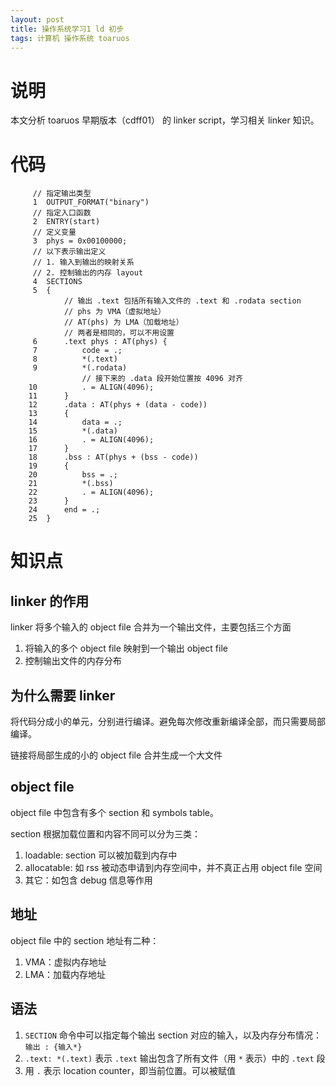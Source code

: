 ```yaml
---
layout: post
title: 操作系统学习1 ld 初步
tags: 计算机 操作系统 toaruos
---
```


# 说明

本文分析 toaruos 早期版本（cdff01） 的 linker script，学习相关 linker 知识。

# 代码

```ld
	 // 指定输出类型
     1	OUTPUT_FORMAT("binary")
	 // 指定入口函数
     2	ENTRY(start)
	 // 定义变量
     3	phys = 0x00100000;
	 // 以下表示输出定义
	 // 1. 输入到输出的映射关系
	 // 2. 控制输出的内存 layout
     4	SECTIONS
     5	{
     		// 输出 .text 包括所有输入文件的 .text 和 .rodata section
			// phs 为 VMA（虚拟地址）
			// AT(phs) 为 LMA（加载地址）
			// 两者是相同的，可以不用设置
     6		.text phys : AT(phys) {
     7			code = .;
     8			*(.text)
     9			*(.rodata)
		        // 接下来的 .data 段开始位置按 4096 对齐
    10			. = ALIGN(4096);
    11		}
    12		.data : AT(phys + (data - code))
    13		{
    14			data = .;
    15			*(.data)
    16			. = ALIGN(4096);
    17		}
    18		.bss : AT(phys + (bss - code))
    19		{
    20			bss = .;
    21			*(.bss)
    22			. = ALIGN(4096);
    23		}
    24		end = .;
    25	}
```

# 知识点

## linker 的作用

linker 将多个输入的 object file 合并为一个输出文件，主要包括三个方面

1. 将输入的多个 object file 映射到一个输出 object file
2. 控制输出文件的内存分布

## 为什么需要 linker

将代码分成小的单元，分别进行编译。避免每次修改重新编译全部，而只需要局部编译。

链接将局部生成的小的 object file 合并生成一个大文件

## object file

object file 中包含有多个 section 和 symbols table。

section 根据加载位置和内容不同可以分为三类：

1. loadable: section 可以被加载到内存中
2. allocatable: 如 rss 被动态申请到内存空间中，并不真正占用 object file 空间
3. 其它：如包含 debug 信息等作用

## 地址

object file 中的 section 地址有二种：

1. VMA：虚拟内存地址
2. LMA：加载内存地址

## 语法

1. `SECTION` 命令中可以指定每个输出 section 对应的输入，以及内存分布情况： `输出 : {输入*}`
2. `.text: *(.text)` 表示 `.text` 输出包含了所有文件（用 `*` 表示）中的 `.text` 段
3. 用 `.` 表示 location counter，即当前位置。可以被赋值


